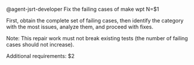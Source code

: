 @agent-jsrt-developer Fix the failing cases of make wpt N=$1

First, obtain the complete set of failing cases, then identify the category with the most issues, analyze them, and proceed with fixes.

Note: This repair work must not break existing tests (the number of failing cases should not increase).

Additional requirements: $2
